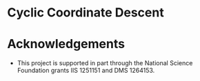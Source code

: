 Cyclic Coordinate Descent
========================

# Acknowledgements
- This project is supported in part through the National Science Foundation grants IIS 1251151 and DMS 1264153.
